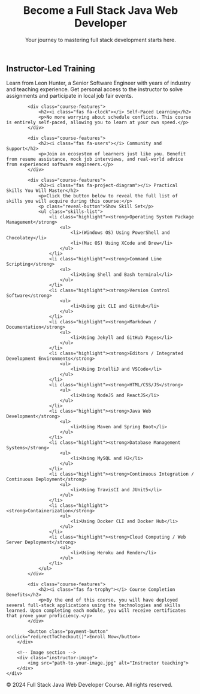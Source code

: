 <!DOCTYPE html>
<html lang="en">
<head>
  <meta charset="UTF-8">
  <meta name="viewport" content="width=device-width, initial-scale=1.0">
  <title>Full Stack Java Web Developer Course</title>
  <link rel="stylesheet" href="https://cdnjs.cloudflare.com/ajax/libs/font-awesome/6.0.0-beta3/css/all.min.css">
  <link rel="stylesheet" href="./css/style.css">
  <script src="./src/main/service.js"></script>
  <script
        src="https://code.jquery.com/jquery-3.4.1.js"
        integrity="sha256-WpOohJOqMqqyKL9FccASB9O0KwACQJpFTUBLTYOVvVU="
        crossorigin="anonymous"></script>
</head>
<body>

<header>
    <h1>Become a Full Stack Java Web Developer</h1>
    <p>Your journey to mastering full stack development starts here.</p>
</header>

<section>
    <div class="content-wrapper">
        <div class="course-content">
            <div class="course-features">
                <h2><i class="fas fa-chalkboard-teacher"></i> Instructor-Led Training</h2>
                <p>Learn from Leon Hunter, a Senior Software Engineer with years of industry and teaching experience. Get personal access to the instructor to solve assignments and participate in local job fair events.</p>
            </div>

            <div class="course-features">
                <h2><i class="fas fa-clock"></i> Self-Paced Learning</h2>
                <p>No more worrying about schedule conflicts. This course is entirely self-paced, allowing you to learn at your own speed.</p>
            </div>

            <div class="course-features">
                <h2><i class="fas fa-users"></i> Community and Support</h2>
                <p>Join an ecosystem of learners just like you. Benefit from resume assistance, mock job interviews, and real-world advice from experienced software engineers.</p>
            </div>

            <div class="course-features">
                <h2><i class="fas fa-project-diagram"></i> Practical Skills You Will Master</h2>
                <p>Click the button below to reveal the full list of skills you will acquire during this course:</p>
                <p class="reveal-button">Show Skill Set</p>
                <ul class="skills-list">
                    <li class="highlight"><strong>Operating System Package Management</strong>
                        <ul>
                            <li>(Windows OS) Using PowerShell and Chocolatey</li>
                            <li>(Mac OS) Using XCode and Brew</li>
                        </ul>
                    </li>
                    <li class="highlight"><strong>Command Line Scripting</strong>
                        <ul>
                            <li>Using Shell and Bash terminal</li>
                        </ul>
                    </li>
                    <li class="highlight"><strong>Version Control Software</strong>
                        <ul>
                            <li>Using git CLI and GitHub</li>
                        </ul>
                    </li>
                    <li class="highlight"><strong>Markdown / Documentation</strong>
                        <ul>
                            <li>Using Jekyll and GitHub Pages</li>
                        </ul>
                    </li>
                    <li class="highlight"><strong>Editors / Integrated Development Environments</strong>
                        <ul>
                            <li>Using IntelliJ and VSCode</li>
                        </ul>
                    </li>
                    <li class="highlight"><strong>HTML/CSS/JS</strong>
                        <ul>
                            <li>Using NodeJS and ReactJS</li>
                        </ul>
                    </li>
                    <li class="highlight"><strong>Java Web Development</strong>
                        <ul>
                            <li>Using Maven and Spring Boot</li>
                        </ul>
                    </li>
                    <li class="highlight"><strong>Database Management Systems</strong>
                        <ul>
                            <li>Using MySQL and H2</li>
                        </ul>
                    </li>
                    <li class="highlight"><strong>Continuous Integration / Continuous Deployment</strong>
                        <ul>
                            <li>Using TravisCI and JUnit5</li>
                        </ul>
                    </li>
                    <li class="highlight"><strong>Containerization</strong>
                        <ul>
                            <li>Using Docker CLI and Docker Hub</li>
                        </ul>
                    </li>
                    <li class="highlight"><strong>Cloud Computing / Web Server Deployment</strong>
                        <ul>
                            <li>Using Heroku and Render</li>
                        </ul>
                    </li>
                </ul>
            </div>

            <div class="course-features">
                <h2><i class="fas fa-trophy"></i> Course Completion Benefits</h2>
                <p>By the end of this course, you will have deployed several full-stack applications using the technologies and skills learned. Upon completing each module, you will receive certificates that prove your proficiency.</p>
            </div>

            <button class="payment-button" onclick="redirectToCheckout()">Enroll Now</button>
        </div>

        <!-- Image section -->
        <div class="instructor-image">
            <img src="path-to-your-image.jpg" alt="Instructor teaching">
        </div>
    </div>
</section>

<footer>
    <p>&copy; 2024 Full Stack Java Web Developer Course. All rights reserved.</p>
</footer>

<script src="https://code.jquery.com/jquery-3.6.0.min.js"></script>
<script>
    $(document).ready(function(){
        $('.reveal-button').click(function(){
            $('.skills-list').slideToggle();
        });
    });
</script>

</body>
</html>
